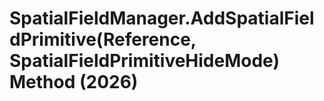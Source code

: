 # SpatialFieldManager.AddSpatialFieldPrimitive(Reference, SpatialFieldPrimitiveHideMode) Method (2026)

﻿